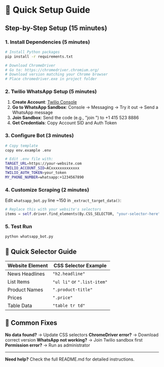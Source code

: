 # 🚀 Quick Setup Guide

## Step-by-Step Setup (15 minutes)

### 1. Install Dependencies (5 minutes)

```bash
# Install Python packages
pip install -r requirements.txt

# Download ChromeDriver
# Go to: https://chromedriver.chromium.org/
# Download version matching your Chrome browser
# Place chromedriver.exe in project folder
```

### 2. Twilio WhatsApp Setup (5 minutes)

1. **Create Account**: [Twilio Console](https://console.twilio.com/)
2. **Go to WhatsApp Sandbox**: Console → Messaging → Try it out → Send a WhatsApp message
3. **Join Sandbox**: Send the code (e.g., "join <word>") to +1 415 523 8886
4. **Get Credentials**: Copy Account SID and Auth Token

### 3. Configure Bot (3 minutes)

```bash
# Copy template
copy env.example .env

# Edit .env file with:
TARGET_URL=https://your-website.com
TWILIO_ACCOUNT_SID=ACxxxxxxxxxxxxx
TWILIO_AUTH_TOKEN=your_token
MY_PHONE_NUMBER=whatsapp:+1234567890
```

### 4. Customize Scraping (2 minutes)

Edit `whatsapp_bot.py` line ~150 in `_extract_target_data()`:

```python
# Replace this with your website's selectors
items = self.driver.find_elements(By.CSS_SELECTOR, "your-selector-here")
```

### 5. Test Run

```bash
python whatsapp_bot.py
```

## 🎯 Quick Selector Guide

| Website Element | CSS Selector Example |
|----------------|---------------------|
| News Headlines | `"h2.headline"` |
| List Items | `"ul li"` or `".list-item"` |
| Product Names | `".product-title"` |
| Prices | `".price"` |
| Table Data | `"table tr td"` |

## 🔧 Common Fixes

**No data found?** → Update CSS selectors
**ChromeDriver error?** → Download correct version
**WhatsApp not working?** → Join Twilio sandbox first
**Permission error?** → Run as administrator

---
**Need help?** Check the full README.md for detailed instructions.
